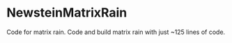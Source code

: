 # NewsteinMatrixRain
Code for matrix rain. Code and build matrix rain with just ~125 lines of code.
